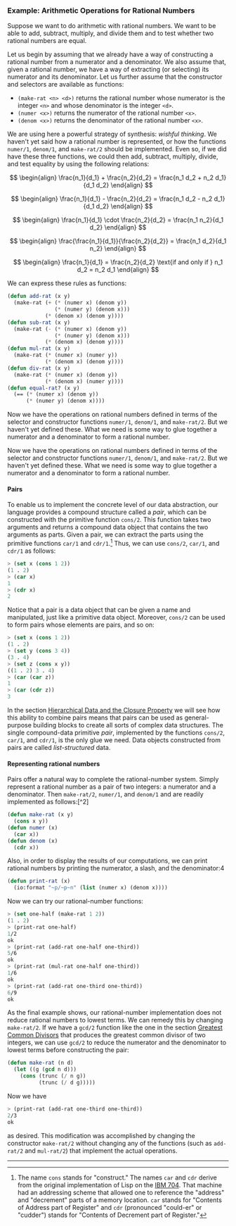 ### Example: Arithmetic Operations for Rational Numbers

Suppose we want to do arithmetic with rational numbers. We want to be able to add, subtract, multiply, and divide them and to test whether two rational numbers are equal.

Let us begin by assuming that we already have a way of constructing a rational number from a numerator and a denominator. We also assume that, given a rational number, we have a way of extracting (or selecting) its numerator and its denominator. Let us further assume that the constructor and selectors are available as functions:

* ``(make-rat <n> <d>)`` returns the rational number whose numerator is the integer ``<n>`` and whose denominator is the integer ``<d>``.
* ``(numer <x>)`` returns the numerator of the rational number ``<x>``.
* ``(denom <x>)`` returns the denominator of the rational number ``<x>``.

We are using here a powerful strategy of synthesis: *wishful thinking*. We haven't yet said how a rational number is represented, or how the functions ``numer/1``, ``denom/1``, and ``make-rat/2`` should be implemented. Even so, if we did have these three functions, we could then add, subtract, multiply, divide, and test equality by using the following relations:

$$
\begin{align}
\frac{n_1}{d_1} + \frac{n_2}{d_2} =
\frac{n_1 d_2 + n_2 d_1}{d_1 d_2}
\end{align}
$$

$$
\begin{align}
\frac{n_1}{d_1} - \frac{n_2}{d_2} =
\frac{n_1 d_2 - n_2 d_1}{d_1 d_2}
\end{align}
$$

$$
\begin{align}
\frac{n_1}{d_1} \cdot \frac{n_2}{d_2} =
\frac{n_1 n_2}{d_1 d_2}
\end{align}
$$

$$
\begin{align}
\frac{\frac{n_1}{d_1}}{\frac{n_2}{d_2}} =
\frac{n_1 d_2}{d_1 n_2}
\end{align}
$$

$$
\begin{align}
\frac{n_1}{d_1} = \frac{n_2}{d_2} \text{if and only if }
n_1 d_2 = n_2 d_1
\end{align}
$$

We can express these rules as functions:

```lisp
(defun add-rat (x y)
  (make-rat (+ (* (numer x) (denom y))
               (* (numer y) (denom x)))
            (* (denom x) (denom y))))
(defun sub-rat (x y)
  (make-rat (- (* (numer x) (denom y))
               (* (numer y) (denom x)))
            (* (denom x) (denom y))))
(defun mul-rat (x y)
  (make-rat (* (numer x) (numer y))
            (* (denom x) (denom y))))
(defun div-rat (x y)
  (make-rat (* (numer x) (denom y))
            (* (denom x) (numer y))))
(defun equal-rat? (x y)
  (== (* (numer x) (denom y))
      (* (numer y) (denom x))))
```

Now we have the operations on rational numbers defined in terms of the selector and constructor functions ``numer/1``, ``denom/1``, and ``make-rat/2``. But we haven't yet defined these. What we need is some way to glue together a numerator and a denominator to form a rational number.

Now we have the operations on rational numbers defined in terms of the selector and constructor functions ``numer/1``, ``denom/1``, and ``make-rat/2``. But we haven't yet defined these. What we need is some way to glue together a numerator and a denominator to form a rational number.

#### Pairs

To enable us to implement the concrete level of our data abstraction, our language provides a compound structure called a *pair*, which can be constructed with the primitive function ``cons/2``. This function takes two arguments and returns a compound data object that contains the two arguments as parts. Given a pair, we can extract the parts using the primitive functions ``car/1`` and ``cdr/1``.[^1] Thus, we can use ``cons/2``, ``car/1``, and ``cdr/1`` as follows:

```lisp
> (set x (cons 1 2))
(1 . 2)
> (car x)
1
> (cdr x)
2
```

Notice that a pair is a data object that can be given a name and manipulated, just like a primitive data object. Moreover, ``cons/2`` can be used to form pairs whose elements are pairs, and so on:

```lisp
> (set x (cons 1 2))
(1 . 2)
> (set y (cons 3 4))
(3 . 4)
> (set z (cons x y))
((1 . 2) 3 . 4)
> (car (car z))
1
> (car (cdr z))
3
```

In the section [Hierarchical Data and the Closure Property]() we will see how this ability to combine pairs means that pairs can be used as general-purpose building blocks to create all sorts of complex data structures. The single compound-data primitive *pair*, implemented by the functions ``cons/2``, ``car/1``, and ``cdr/1``, is the only glue we need. Data objects constructed from pairs are called *list-structured* data.

#### Representing rational numbers

Pairs offer a natural way to complete the rational-number system. Simply represent a rational number as a pair of two integers: a numerator and a denominator. Then ``make-rat/2``, ``numer/1``, and ``denom/1`` and are readily implemented as follows:[^2]

```lisp
(defun make-rat (x y)
  (cons x y))
(defun numer (x)
  (car x))
(defun denom (x)
  (cdr x))
```

Also, in order to display the results of our computations, we can print rational numbers by printing the numerator, a slash, and the denominator:4

```lisp
(defun print-rat (x)
  (io:format "~p/~p~n" (list (numer x) (denom x))))
```

Now we can try our rational-number functions:

```lisp
> (set one-half (make-rat 1 2))
(1 . 2)
> (print-rat one-half)
1/2
ok
> (print-rat (add-rat one-half one-third))
5/6
ok
> (print-rat (mul-rat one-half one-third))
1/6
ok
> (print-rat (add-rat one-third one-third))
6/9
ok
```

As the final example shows, our rational-number implementation does not reduce rational numbers to lowest terms. We can remedy this by changing ``make-rat/2``. If we have a ``gcd/2`` function like the one in the section [Greatest Common Divisors]() that produces the greatest common divisor of two integers, we can use ``gcd/2`` to reduce the numerator and the denominator to lowest terms before constructing the pair:

```lisp
(defun make-rat (n d)
  (let ((g (gcd n d)))
    (cons (trunc (/ n g))
          (trunc (/ d g)))))
```

Now we have

```lisp
> (print-rat (add-rat one-third one-third))
2/3
ok
```

as desired. This modification was accomplished by changing the constructor ``make-rat/2`` without changing any of the functions (such as ``add-rat/2`` and ``mul-rat/2``) that implement the actual operations.

----

[^1]: The name ``cons`` stands for "construct." The names ``car`` and ``cdr`` derive from the original implementation of Lisp on the [IBM 704](http://en.wikipedia.org/wiki/IBM_704). That machine had an addressing scheme that allowed one to reference the "address" and "decrement" parts of a memory location. ``car`` stands for "Contents of Address part of Register" and ``cdr`` (pronounced "could-er" or "cudder") stands for "Contents of Decrement part of Register."

